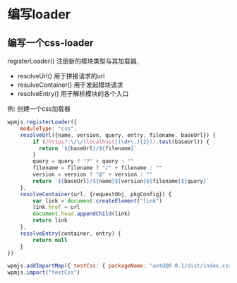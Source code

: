 # 编写loader

## 编写一个css-loader
registerLoader() 注册新的模块类型与其加载器, 
* resolveUrl() 用于拼接请求的url
* resulveContainer() 用于发起模块请求
* resolveEntry() 用于解析模块的各个入口

例: 创建一个css加载器
``` js
wpmjs.registerLoader({
    moduleType: "css",
    resolveUrl({name, version, query, entry, filename, baseUrl}) {
        if (/https?:\/\/(localhost|(\d+\.){2})/.test(baseUrl)) {
          return `${baseUrl}/${filename}`
        }
        query = query ? "?" + query : ""
        filename = filename ? "/" + filename : ""
        version = version ? "@" + version : ""
        return `${baseUrl}/${name}${version}${filename}${query}`
    },
    resolveContainer(url, {requestObj, pkgConfig}) {
        var link = document.createElement("link")
        link.href = url
        document.head.appendChild(link)
        return link
    },
    resolveEntry(container, entry) {
        return null
    }
})

wpmjs.addImportMap({ testCss: { packageName: "antd@0.0.1/dist/index.css", moduleType: "css" } })
wpmjs.import("testCss")
```
